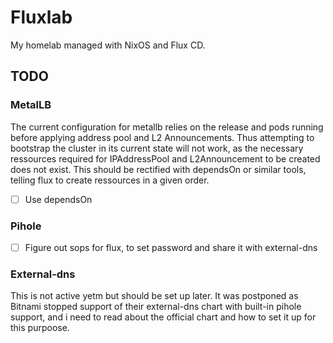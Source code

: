 # Fluxlab

My homelab managed with NixOS and Flux CD.

## TODO

### MetalLB

The current configuration for metallb relies on the release and pods running before 
applying address pool and L2 Announcements. Thus attempting to bootstrap the cluster
in its current state will not work, as the necessary ressources required for 
IPAddressPool and L2Announcement to be created does not exist. This should be rectified
with dependsOn or similar tools, telling flux to create ressources in a given order.

- [ ] Use dependsOn

### Pihole

- [ ] Figure out sops for flux, to set password and share it with external-dns

### External-dns

This is not active yetm but should be set up later. It was postponed as Bitnami stopped 
support of their external-dns chart with built-in pihole support, and i need to read
about the official chart and how to set it up for this purpoose.

